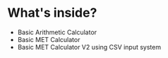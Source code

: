 <h1> What's inside? </h1>

<ul>
  <li>Basic Arithmetic Calculator</li>
  <li>Basic MET Calculator</li>
  <li>Basic MET Calculator V2 using CSV input system</li>
</ul>